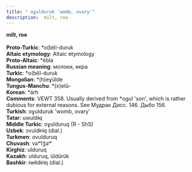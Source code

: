 ```yaml
---
title: " oɣulduruk 'womb, ovary'"
description:  milt, roe
---
```

<strong> milt, roe</strong><br><br>
<strong>Proto-Turkic</strong>:  *o(bɨ)l-duruk<br>
<strong>Altaic etymology</strong>:  Altaic etymology<br>
<strong> Proto-Altaic</strong>:  *èbla<br>
<strong>Russian meaning</strong>:  молоки, икра<br>
<strong>Turkic</strong>:  *o(bɨ)l-duruk<br>
<strong>Mongolian</strong>:  *(h)eɣülde<br>
<strong>Tungus-Manchu</strong>:  *(x)elū-<br>
<strong>Korean</strong>:  *árh<br>
<strong>Comments</strong>:  VEWT 358. Usually derived from *ogul 'son', which is rather dubious for external reasons. See Мудрак Дисс. 146. Дыбо 156.<br>
<strong>Turkish</strong>:  oɣulduruk 'womb, ovary'<br>
<strong>Tatar</strong>:  uwuldɨq<br>
<strong>Middle Turkic</strong>:  oɣulduruq (R - ShS)<br>
<strong>Uzbek</strong>:  ɔvuldɨrɨq (dial.)<br>
<strong>Turkmen</strong>:  ovulduruq<br>
<strong>Chuvash</strong>:  vǝʷlǯǝʷ<br>
<strong>Kirghiz</strong>:  ulduruq<br>
<strong>Kazakh</strong>:  ulduruq, üldürük<br>
<strong>Bashkir</strong>:  ɨwɨldɨrɨq (dial.)<br>


